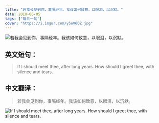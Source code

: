 ```yaml
---
title: "若我会见到你，事隔经年。我该如何致意，以眼泪，以沉默。"
date: 2018-06-05
tags: ["每日一句"]
cover: "https://i.imgur.com/y5eV6OZ.jpg"
---
```


![若我会见到你，事隔经年。我该如何致意，以眼泪，以沉默。](https://i.imgur.com/ZApkMd3.jpg)

## 英文短句：
> If I should meet thee, after long years. How should I greet thee, with silence and tears.

<!--more-->

## 中文翻译：
> 若我会见到你，事隔经年。我该如何致意，以眼泪，以沉默。

![If I should meet thee, after long years. How should I greet thee, with silence and tears.](https://i.imgur.com/nrsa7fT.jpg)

